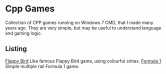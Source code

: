 # Cpp Games

Collection of CPP games running on Windows 7 CMD, that I made many years ago. They are very simple, but may be useful to understand language and gaming logic.

## Listing

[Flappy Bird](https://github.com/joelermantraut/cpp-games/blob/main/Flappy%20Bird.cpp)
Like famous Flappy Bird game, using colourful sintax.
[Formula 1](https://github.com/joelermantraut/cpp-games/blob/main/Formula%201.cpp)
Simple multiple rail Formula 1 game.
